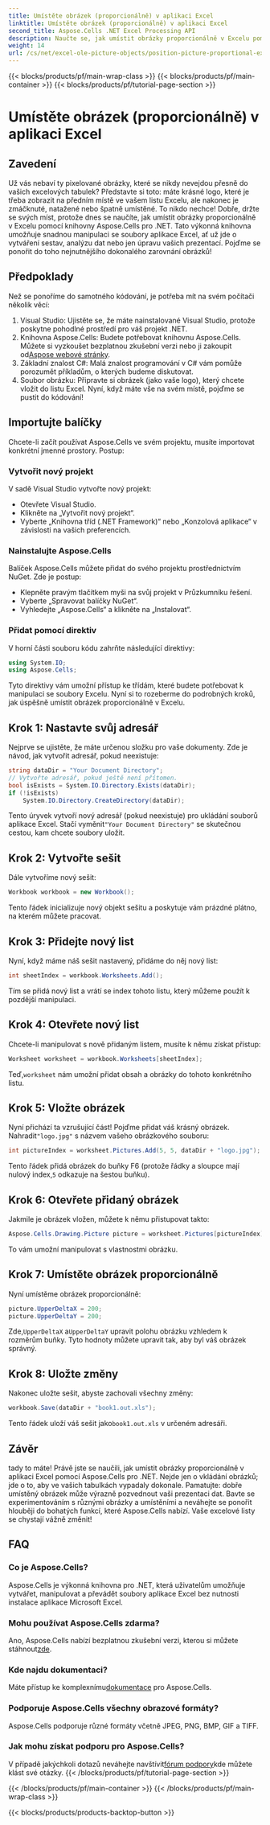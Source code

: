 ```yaml
---
title: Umístěte obrázek (proporcionálně) v aplikaci Excel
linktitle: Umístěte obrázek (proporcionálně) v aplikaci Excel
second_title: Aspose.Cells .NET Excel Processing API
description: Naučte se, jak umístit obrázky proporcionálně v Excelu pomocí Aspose.Cells pro .NET. Udělejte ze svých tabulek vizuálně přitažlivější.
weight: 14
url: /cs/net/excel-ole-picture-objects/position-picture-proportional-excel/
---
```


{{< blocks/products/pf/main-wrap-class >}}
{{< blocks/products/pf/main-container >}}
{{< blocks/products/pf/tutorial-page-section >}}

# Umístěte obrázek (proporcionálně) v aplikaci Excel

## Zavedení
Už vás nebaví ty pixelované obrázky, které se nikdy nevejdou přesně do vašich excelových tabulek? Představte si toto: máte krásné logo, které je třeba zobrazit na předním místě ve vašem listu Excelu, ale nakonec je zmáčknuté, natažené nebo špatně umístěné. To nikdo nechce! Dobře, držte se svých míst, protože dnes se naučíte, jak umístit obrázky proporcionálně v Excelu pomocí knihovny Aspose.Cells pro .NET. Tato výkonná knihovna umožňuje snadnou manipulaci se soubory aplikace Excel, ať už jde o vytváření sestav, analýzu dat nebo jen úpravu vašich prezentací. Pojďme se ponořit do toho nejnutnějšího dokonalého zarovnání obrázků!
## Předpoklady
Než se ponoříme do samotného kódování, je potřeba mít na svém počítači několik věcí:
1. Visual Studio: Ujistěte se, že máte nainstalované Visual Studio, protože poskytne pohodlné prostředí pro váš projekt .NET.
2.  Knihovna Aspose.Cells: Budete potřebovat knihovnu Aspose.Cells. Můžete si vyzkoušet bezplatnou zkušební verzi nebo ji zakoupit od[Aspose webové stránky](https://purchase.aspose.com/buy).
3. Základní znalost C#: Malá znalost programování v C# vám pomůže porozumět příkladům, o kterých budeme diskutovat.
4. Soubor obrázku: Připravte si obrázek (jako vaše logo), který chcete vložit do listu Excel.
Nyní, když máte vše na svém místě, pojďme se pustit do kódování!
## Importujte balíčky
Chcete-li začít používat Aspose.Cells ve svém projektu, musíte importovat konkrétní jmenné prostory. Postup:
### Vytvořit nový projekt
V sadě Visual Studio vytvořte nový projekt:
- Otevřete Visual Studio.
- Klikněte na „Vytvořit nový projekt“.
- Vyberte „Knihovna tříd (.NET Framework)“ nebo „Konzolová aplikace“ v závislosti na vašich preferencích.
### Nainstalujte Aspose.Cells
Balíček Aspose.Cells můžete přidat do svého projektu prostřednictvím NuGet. Zde je postup:
- Klepněte pravým tlačítkem myši na svůj projekt v Průzkumníku řešení.
- Vyberte „Spravovat balíčky NuGet“.
- Vyhledejte „Aspose.Cells“ a klikněte na „Instalovat“.
### Přidat pomocí direktiv
V horní části souboru kódu zahrňte následující direktivy:
```csharp
using System.IO;
using Aspose.Cells;
```
Tyto direktivy vám umožní přístup ke třídám, které budete potřebovat k manipulaci se soubory Excelu.
Nyní si to rozeberme do podrobných kroků, jak úspěšně umístit obrázek proporcionálně v Excelu.
## Krok 1: Nastavte svůj adresář
Nejprve se ujistěte, že máte určenou složku pro vaše dokumenty. Zde je návod, jak vytvořit adresář, pokud neexistuje:
```csharp
string dataDir = "Your Document Directory";
// Vytvořte adresář, pokud ještě není přítomen.
bool isExists = System.IO.Directory.Exists(dataDir);
if (!isExists)
    System.IO.Directory.CreateDirectory(dataDir);
```
 Tento úryvek vytvoří nový adresář (pokud neexistuje) pro ukládání souborů aplikace Excel. Stačí vyměnit`"Your Document Directory"` se skutečnou cestou, kam chcete soubory uložit.
## Krok 2: Vytvořte sešit
Dále vytvoříme nový sešit:
```csharp
Workbook workbook = new Workbook();
```
Tento řádek inicializuje nový objekt sešitu a poskytuje vám prázdné plátno, na kterém můžete pracovat.
## Krok 3: Přidejte nový list
Nyní, když máme náš sešit nastavený, přidáme do něj nový list:
```csharp
int sheetIndex = workbook.Worksheets.Add();
```
Tím se přidá nový list a vrátí se index tohoto listu, který můžeme použít k pozdější manipulaci.
## Krok 4: Otevřete nový list
Chcete-li manipulovat s nově přidaným listem, musíte k němu získat přístup:
```csharp
Worksheet worksheet = workbook.Worksheets[sheetIndex];
```
 Teď,`worksheet` nám umožní přidat obsah a obrázky do tohoto konkrétního listu.
## Krok 5: Vložte obrázek
Nyní přichází ta vzrušující část! Pojďme přidat váš krásný obrázek. Nahradit`"logo.jpg"` s názvem vašeho obrázkového souboru:
```csharp
int pictureIndex = worksheet.Pictures.Add(5, 5, dataDir + "logo.jpg");
```
 Tento řádek přidá obrázek do buňky F6 (protože řádky a sloupce mají nulový index,`5` odkazuje na šestou buňku).
## Krok 6: Otevřete přidaný obrázek
Jakmile je obrázek vložen, můžete k němu přistupovat takto:
```csharp
Aspose.Cells.Drawing.Picture picture = worksheet.Pictures[pictureIndex];
```
To vám umožní manipulovat s vlastnostmi obrázku.
## Krok 7: Umístěte obrázek proporcionálně
Nyní umístěme obrázek proporcionálně:
```csharp
picture.UpperDeltaX = 200;
picture.UpperDeltaY = 200;
```
 Zde,`UpperDeltaX` a`UpperDeltaY` upravit polohu obrázku vzhledem k rozměrům buňky. Tyto hodnoty můžete upravit tak, aby byl váš obrázek správný.
## Krok 8: Uložte změny
Nakonec uložte sešit, abyste zachovali všechny změny:
```csharp
workbook.Save(dataDir + "book1.out.xls");
```
 Tento řádek uloží váš sešit jako`book1.out.xls` v určeném adresáři.
## Závěr
tady to máte! Právě jste se naučili, jak umístit obrázky proporcionálně v aplikaci Excel pomocí Aspose.Cells pro .NET. Nejde jen o vkládání obrázků; jde o to, aby ve vašich tabulkách vypadaly dokonale. Pamatujte: dobře umístěný obrázek může výrazně pozvednout vaši prezentaci dat.
Bavte se experimentováním s různými obrázky a umístěními a neváhejte se ponořit hlouběji do bohatých funkcí, které Aspose.Cells nabízí. Vaše excelové listy se chystají vážně změnit!
## FAQ
### Co je Aspose.Cells?
Aspose.Cells je výkonná knihovna pro .NET, která uživatelům umožňuje vytvářet, manipulovat a převádět soubory aplikace Excel bez nutnosti instalace aplikace Microsoft Excel.
### Mohu používat Aspose.Cells zdarma?
 Ano, Aspose.Cells nabízí bezplatnou zkušební verzi, kterou si můžete stáhnout[zde](https://releases.aspose.com/).
### Kde najdu dokumentaci?
 Máte přístup ke komplexnímu[dokumentace](https://reference.aspose.com/cells/net/) pro Aspose.Cells.
### Podporuje Aspose.Cells všechny obrazové formáty?
Aspose.Cells podporuje různé formáty včetně JPEG, PNG, BMP, GIF a TIFF.
### Jak mohu získat podporu pro Aspose.Cells?
 V případě jakýchkoli dotazů neváhejte navštívit[fórum podpory](https://forum.aspose.com/c/cells/9)kde můžete klást své otázky.
{{< /blocks/products/pf/tutorial-page-section >}}

{{< /blocks/products/pf/main-container >}}
{{< /blocks/products/pf/main-wrap-class >}}

{{< blocks/products/products-backtop-button >}}
